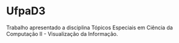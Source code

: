 # UfpaD3
 
 Trabalho apresentado a disciplina Tópicos Especiais em Ciência da Computação II - Visualização da Informação.
